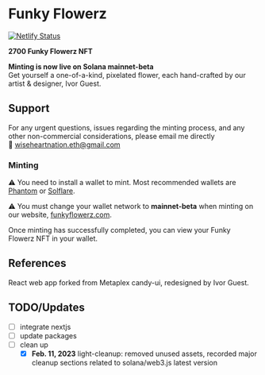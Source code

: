 # Funky Flowerz

[![Netlify Status](https://api.netlify.com/api/v1/badges/4ba9e5da-cec7-4de4-86b8-79361c8ce7ce/deploy-status)](https://app.netlify.com/sites/funkyflowerz/deploys)

**2700 Funky Flowerz NFT**

**Minting is now live on Solana mainnet-beta**</br>
Get yourself a one-of-a-kind, pixelated flower, each hand-crafted by our artist & designer, Ivor Guest.

## Support

For any urgent questions, issues regarding the minting process, and any other non-commercial considerations, please email me directly</br>
:e-mail: wiseheartnation.eth@gmail.com

### Minting

:warning: You need to install a wallet to mint. Most recommended wallets are [Phantom](https://phantom.app/download) or [Solflare](https://solflare.com/download).

:warning: You must change your wallet network to **mainnet-beta** when minting on our website, [funkyflowerz.com](https://funkyflowerz.com).

Once minting has successfully completed, you can view your Funky Flowerz NFT in your wallet.

## References

React web app forked from Metaplex candy-ui, redesigned by Ivor Guest.

## TODO/Updates

- [ ] integrate nextjs
- [ ] update packages
- [ ] clean up
  - [x] **Feb. 11, 2023** light-cleanup: removed unused assets, recorded major cleanup sections related to solana/web3.js latest version
